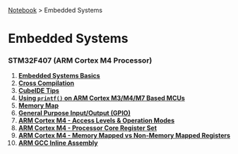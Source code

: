 <a href="../">Notebook</a> > Embedded Systems

# Embedded Systems



### STM32F407 (ARM Cortex M4 Processor)

1. **<a href="./embedded-systems-basics">Embedded Systems Basics</a>**
1. **<a href="./cross-compilation">Cross Compilation</a>**
1. **<a href="./cubeide-tips">CubeIDE Tips</a>**
1. **<a href="./using-printf-on-arm-cortex-m3-m4-m7-based-mcus">Using `printf()` on ARM Cortex M3/M4/M7 Based MCUs</a>**
1. **<a href="./memory-map">Memory Map</a>**
1. **<a href="./general-purpose-input-output">General Purpose Input/Output (GPIO)</a>**
1. **<a href="./arm-cortex-m4-access-level-and-operation-modes-of-the-processor">ARM Cortex M4 - Access Levels & Operation Modes</a>**
1. **<a href="./arm-cortex-m4-processor-core-register-set">ARM Cortex M4 - Processor Core Register Set</a>**
1. **<a href="./arm-cortex-m4-memory-mapped-vs-non-memory-mapped-registers">ARM Cortex M4 - Memory Mapped vs Non-Memory Mapped Registers</a>**
1. **<a href="./arm-gcc-inline-assembly">ARM GCC Inline Assembly</a>**

